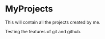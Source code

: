 # MyProjects
This will contain all the projects created by me.





Testing the features of git and github.
